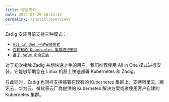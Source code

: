 ```yaml
---
title: 安装简介
date: 2021-03-29 16:24:12
permalink: /install/overview/
---
```


Zadig 安装目前支持三种模式：
- [`All in One 一键安装模式`](/install/all-in-one/)
- [`在现有的 Kubernetes 集群进行安装`](/install/install-on-k8s/)
- [`基于 helm 命令安装`](/install/helm-deploy/)

对于初次接触 Zadig 并想快速上手的用户，我们推荐使用 All in One 模式进行安装，它能够帮助您在 Linux 机器上快速部署 Kubernetes 和 Zadig。

与此同时，Zadig 也同样支持部署在现有的 Kubernetes 集群上，支持阿里云、腾讯云、华为云、微软等云厂商提供的 Kubernetes 解决方案或者使用客户自建的 Kubernetes 集群。



